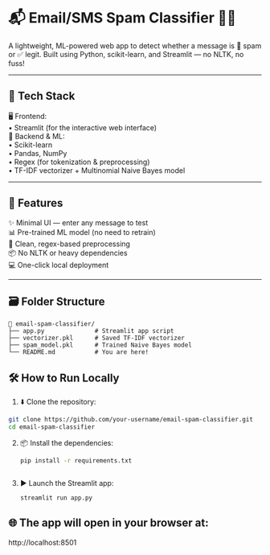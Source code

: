 # 📬 Email/SMS Spam Classifier 🕵️‍♀️

A lightweight, ML-powered web app to detect whether a message is 🚫 spam or ✅ legit. Built using Python, scikit-learn, and Streamlit — no NLTK, no fuss!

---

## 🧠 Tech Stack

🖥️ Frontend:  
• Streamlit (for the interactive web interface)  
🧪 Backend & ML:  
• Scikit-learn  
• Pandas, NumPy  
• Regex (for tokenization & preprocessing)  
• TF-IDF vectorizer + Multinomial Naive Bayes model  

---

## 🚀 Features

✨ Minimal UI — enter any message to test  
📊 Pre-trained ML model (no need to retrain)  
🧼 Clean, regex-based preprocessing  
📦 No NLTK or heavy dependencies  
💻 One-click local deployment

---

## 🗃️ Folder Structure

```text
📁 email-spam-classifier/
├── app.py              # Streamlit app script
├── vectorizer.pkl      # Saved TF-IDF vectorizer
├── spam_model.pkl      # Trained Naive Bayes model
└── README.md           # You are here!

```

## 🛠️ How to Run Locally

1. ⬇️ Clone the repository:
```bash
git clone https://github.com/your-username/email-spam-classifier.git
cd email-spam-classifier

```

2. 📦 Install the dependencies:
   ```bash
   pip install -r requirements.txt



3. ▶️ Launch the Streamlit app:

   ```bash
   streamlit run app.py


## 🌐 The app will open in your browser at:

http://localhost:8501
